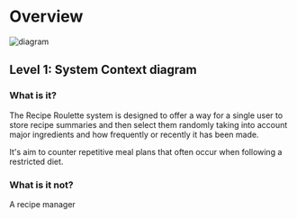 # Overview

![diagram](https://www.plantuml.com/plantuml/svg/0/RP0nJyCm48NtIlqFHwOWbMHXOg8g5I2rK9LMY2aopf5OTUp8TwRbtsDVXRem-ldkU-_UFR4A70SxdLmPfsri4NhcaUxgEgXZrHdkusSa3DexHiULzaEjsc2K-xPnZFNYzcPZbUFzUbLRnKYSf6QHfqzSZOAUJbRpZzVzhdb_tZqrg-NZykMXlCxw1WDvLuPX1iKMjHaHziciICzTZq3U8cHty5_0MVWXnW6EAHOCqR8Pqq2GHIeIyKt-on0klAsF5faHpdyPFRVM7-aCPW-3Sgf3Q0trI3DGheKE6IXsNJh7U4TvIdj_g2uUpVB4PSovSs1O2sD83HL_aeefiMEZLMO8Dai-61Aba0QcaorQAK12fqqvHCGaYCFyGi9pR1ASxb4Vw3_gFRfMgly5)

## Level 1: System Context diagram

### What is it?
The Recipe Roulette system is designed to offer a way for a single user to store recipe summaries and then select them randomly taking into account major ingredients and how frequently or recently it has been made.

It's aim to counter repetitive meal plans that often occur when following a restricted diet.

### What is it not?

A recipe manager
